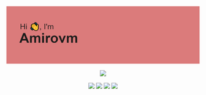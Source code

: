 <img src="header.png">

<p align="center">
  <a href="https://skillicons.dev">
    <img src="https://skillicons.dev/icons?i=git,kubernetes,docker,c,vim" />
  </a>
</p>
<p align="center">
    <img src="https://badges.pufler.dev/years/amirovm">
    <img src="https://badges.pufler.dev/repos/amirovm">
    <img src="https://badges.pufler.dev/gists/amirovm">
    <img src="https://badges.pufler.dev/created/amirovm/itsamirov1">
</p>


  

